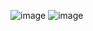 ![image](https://user-images.githubusercontent.com/77222540/232357753-84a948bb-8fb3-4192-9f74-75a61f694d81.png)
![image](https://user-images.githubusercontent.com/77222540/232357777-d6eb2472-1c81-49e4-837f-1866cc9df943.png)
